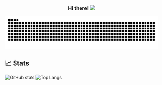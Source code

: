 <h3 align="center">Hi there! <img src="https://media.giphy.com/media/hvRJCLFzcasrR4ia7z/giphy.gif" width="20px"></h3>

<picture align="center">
  <source media="(prefers-color-scheme: dark)" srcset="https://raw.githubusercontent.com/keanesc/keanesc/output/github-contribution-grid-snake-dark.svg">
  <source media="(prefers-color-scheme: light)" srcset="https://raw.githubusercontent.com/keanesc/keanesc/output/github-contribution-grid-snake.svg">
  <img alt="github contribution grid snake animation" src="https://raw.githubusercontent.com/keanesc/keanesc/output/github-contribution-grid-snake.svg">
</picture>

## 📈 Stats

![GitHub stats](https://github-readme-stats.vercel.app/api?username=keanesc&layout=compact&hide_rank=true&show_icons=true&hide_border=true&theme=transparent)  ![Top Langs](https://github-readme-stats.vercel.app/api/top-langs/?username=keanesc&hide=php&show_icons=true&langs_count=10&layout=compact&hide_border=true&theme=transparent)
